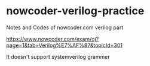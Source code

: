 # nowcoder-verilog-practice
Notes and Codes of  nowcoder.com verilog part

https://www.nowcoder.com/exam/oj?page=1&tab=Verilog%E7%AF%87&topicId=301

It doesn't support systemverilog grammer
